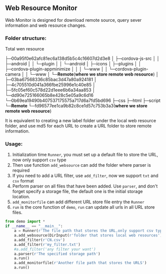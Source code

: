 ## Web Resource Monitor 

Web Monitor is designed for download remote source, query sever information and web  resource changes.

### Folder structure:

Total wen resource

├─00a95f0e62afc81ec6a138d5b5c4c16607d2d3e8
│  ├─cordova-js-src
│  │  ├─android
│  │  └─plugin
│  │      └─android
│  ├─icons
│  ├─plugins
│  │  ├─cordova-plugin-appminimize
│  │  │  └─www
│  │  └─cordova-plugin-camera
│  │      └─www
│  └─**Remote**(**where we store remote web resource**)
│      ├─03ba67568336c85bac3d47a80a924181
│      ├─4c705510d041a366fbe25996e1c40e85
│      ├─5fc05ef60c578d22d1eee6b6a34aa853
│      └─dd90e725166065b8e428c5e05a9c6d16
└─0b69ea19490b407537175575a717d6a7fd5bd696
    ├─css
    ├─html
    ├─script
    └─**Remote**
        └─fd96577ee1ca9b82c8ce1d57c753b3a3(**where we store remote web resource**)



It is equivalent to creating a new label folder under the local web resource folder, and use md5 for each URL to create a URL folder to store remote information.

### Usage:

1. Initialization time `Runner`, you must set up a default file to store the URL, now only support `csv` type
2. Then use function `add_websource` can add the folder where parser is required
3. If you need to add a URL filter, use `add_filter`, now we support `txt` and `csv` format
4. Perform parser on all files that have been added. Use `parser`, and don't forget specify a storage file, the default one is the initial storage location.
5. `add_monitorfile` can add different URL store file entry the `Runner`
6. `run` is the core function of `demo`, `run` can update all urls in all URL store files.

```python
from demo import *
if __name__ == "__main__":
    a = Runner(r'The file path that stores the URL,only support csv type')
    a.add_websource(DirInput(r'folder that stores local web resources'),"The tag you want to set")
    a.add_filter(r'CN.csv')
    a.add_filter(r'my_filter.txt')
    #a.add_filter('any filter your want')
    a.parser(r'The specified storage path')
    a.run()
    a.add_monitorfile(r'Another file path that stores the URLS')
    a.run()
```

